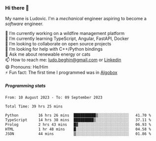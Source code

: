 ### Hi there 👋

My name is Ludovic. I'm a *mechanical* engineer aspiring to become a *software* engineer.

 🔭 I’m currently working on a wildfire management platform<br/>
 🌱 I’m currently learning TypeScript, Angular, FastAPI, Docker<br/>
 👯 I’m looking to collaborate on open source projects<br/>
 🤔 I’m looking for help with C++/Python bindings<br/>
 💬 Ask me about renewable energy or cats<br/>
 📫 How to reach me: ludo.beghin@gmail.com or [Linkedin](https://www.linkedin.com/in/ludovic-beghin/)<br/>
 😄 Pronouns: He/Him<br/>
 ⚡ Fun fact: The first time I programmed was in [Algobox](https://fr.wikipedia.org/wiki/Algobox)<br/>

##### Programming stats
<!--START_SECTION:waka-->

```txt
From: 10 August 2023 - To: 09 September 2023

Total Time: 39 hrs 25 mins

Python         16 hrs 26 mins  ██████████▒░░░░░░░░░░░░░░   41.70 %
TypeScript     14 hrs 38 mins  █████████▒░░░░░░░░░░░░░░░   37.11 %
Prolog         2 hrs 43 mins   █▓░░░░░░░░░░░░░░░░░░░░░░░   06.93 %
HTML           1 hr 48 mins    █░░░░░░░░░░░░░░░░░░░░░░░░   04.58 %
JSON           44 mins         ▒░░░░░░░░░░░░░░░░░░░░░░░░   01.86 %
```

<!--END_SECTION:waka-->
